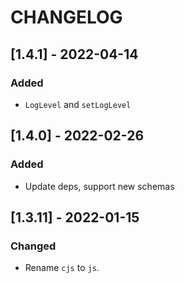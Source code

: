 # CHANGELOG

## [1.4.1] - 2022-04-14
### Added
- `LogLevel` and `setLogLevel`

## [1.4.0] - 2022-02-26
### Added
- Update deps, support new schemas

## [1.3.11] - 2022-01-15
### Changed
- Rename `cjs` to `js`.